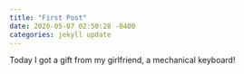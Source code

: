```yaml
---
title: "First Post"
date: 2020-05-07 02:50:28 -0400
categories: jekyll update
---
```

Today I got a gift from my girlfriend, a mechanical keyboard!

